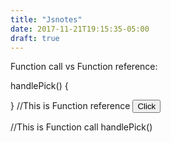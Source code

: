 ```yaml
---
title: "Jsnotes"
date: 2017-11-21T19:15:35-05:00
draft: true
---
```


Function call vs Function reference:

handlePick() {

}
//This is Function reference
<button onClick={this.handlePick}>Click</button>

//This is Function call
handlePick()